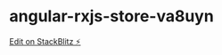 # angular-rxjs-store-va8uyn

[Edit on StackBlitz ⚡️](https://stackblitz.com/edit/angular-rxjs-store-va8uyn)